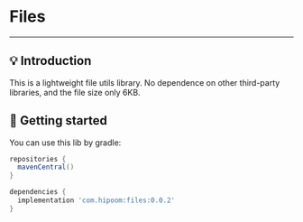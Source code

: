 # Files 
---
## 💡 Introduction
This is a lightweight file utils library.
No dependence on other third-party libraries, and the file size only 6KB.

## 🔨 Getting started
You can use this lib by gradle:
```groovy
repositories {
  mavenCentral()
}

dependencies {
  implementation 'com.hipoom:files:0.0.2'
}
```
